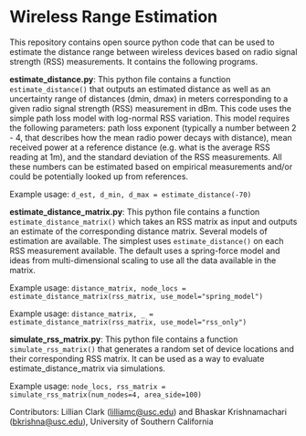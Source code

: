 # Wireless Range Estimation

This repository contains open source python code that can be used to estimate the distance range between wireless devices based on radio signal strength (RSS) measurements. It contains the following programs. 

**estimate_distance.py**: This python file contains a function `estimate_distance()` that outputs an estimated distance
as well as an uncertainty range of distances (dmin, dmax) in meters corresponding to a given radio signal strength (RSS)
measurement in dBm. This code uses the simple path loss model with log-normal RSS variation. This model
requires the following parameters: path loss exponent (typically a number between 2 - 4, that describes how the mean
radio power decays with distance), mean received power at a reference distance (e.g. what is the average RSS reading
at 1m), and the standard deviation of the RSS measurements. All these numbers can be estimated based on empirical
measurements and/or could be potentially looked up from references.

Example usage: `d_est, d_min, d_max = estimate_distance(-70)`

**estimate_distance_matrix.py**: This python file contains a function `estimate_distance_matrix()` which takes an RSS matrix
as input and outputs an estimate of the corresponding distance matrix. Several models of estimation are available. The simplest
uses `estimate_distance()` on each RSS measurement available. The default uses a spring-force model and ideas from multi-dimensional
scaling to use all the data available in the matrix.

Example usage: `distance_matrix, node_locs = estimate_distance_matrix(rss_matrix, use_model="spring_model")`

Example usage: `distance_matrix, _ = estimate_distance_matrix(rss_matrix, use_model="rss_only")`

**simulate_rss_matrix.py**: This python file contains a function `simulate_rss_matrix()` that generates a random set of device locations and their corresponding RSS matrix. It can be used as a way to evaluate estimate_distance_matrix via simulations. 

Example usage: `node_locs, rss_matrix = simulate_rss_matrix(num_nodes=4, area_side=100)`


Contributors: Lillian Clark (lilliamc@usc.edu) and Bhaskar Krishnamachari (bkrishna@usc.edu), University of Southern California
